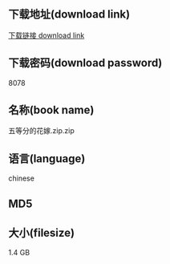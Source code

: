 ## 下载地址(download link)
[下载链接 download link](https://tutu365.netlify.app/?s=%E4%BA%94%E7%AD%89%E5%88%86%E7%9A%84%E8%8A%B1%E5%AB%81.zip)

## 下载密码(download password)
8078

## 名称(book name)
五等分的花嫁.zip.zip

## 语言(language)
chinese

## MD5


## 大小(filesize)
1.4 GB
